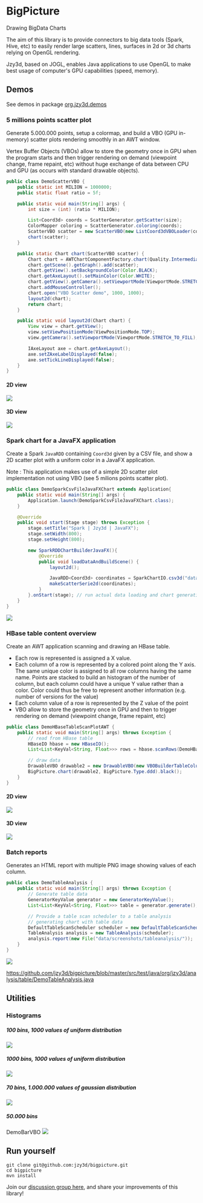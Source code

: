# BigPicture
Drawing BigData Charts

The aim of this library is to provide connectors to big data tools (Spark, Hive, etc) to easily render large scatters, lines, surfaces in 2d or 3d charts relying on OpenGL rendering.

Jzy3d, based on JOGL, enables Java applications to use OpenGL to make best usage of computer's GPU capabilities (speed, memory).

## Demos

See demos in package <a href="https://github.com/jzy3d/jzy3d-bigviz/blob/master/src/test/java/org/jzy3d/demos/">org.jzy3d.demos</a>



### 5 millions points scatter plot

Generate 5.000.000 points, setup a colormap, and build a VBO (GPU in-memory) scatter plots rendering smoothly in an AWT window.

Vertex Buffer Objects (VBOs) allow to store the geometry once in GPU when the program starts and then trigger rendering on demand (viewpoint change, frame repaint, etc) without huge exchange of data between CPU and GPU (as occurs with standard drawable objects).


```java
public class DemoScatterVBO {
    public static int MILION = 1000000;
    public static float ratio = 5f;

    public static void main(String[] args) {
        int size = (int) (ratio * MILION);

        List<Coord3d> coords = ScatterGenerator.getScatter(size);
        ColorMapper coloring = ScatterGenerator.coloring(coords);
        ScatterVBO scatter = new ScatterVBO(new ListCoord3dVBOLoader(coords, coloring));
        chart(scatter);
    }

    public static Chart chart(ScatterVBO scatter) {
        Chart chart = AWTChartComponentFactory.chart(Quality.Intermediate, "awt");
        chart.getScene().getGraph().add(scatter);
        chart.getView().setBackgroundColor(Color.BLACK);
        chart.getAxeLayout().setMainColor(Color.WHITE);
        chart.getView().getCamera().setViewportMode(ViewportMode.STRETCH_TO_FILL);
        chart.addMouseController();
        chart.open("VBO Scatter demo", 1000, 1000);
        layout2d(chart);
        return chart;
    }

    public static void layout2d(Chart chart) {
        View view = chart.getView();
        view.setViewPositionMode(ViewPositionMode.TOP);
        view.getCamera().setViewportMode(ViewportMode.STRETCH_TO_FILL);

        IAxeLayout axe = chart.getAxeLayout();
        axe.setZAxeLabelDisplayed(false);
        axe.setTickLineDisplayed(false);
    }
}
```



#### 2D view
<img src="doc/images/scatter-5G-2d.png"/>

#### 3D view
<img src="doc/images/scatter-5G-3d.png"/>

### Spark chart for a JavaFX application

Create a Spark ```JavaRDD``` containing ```Coord3d``` given by a CSV file, and show a 2D scatter plot with a uniform color in a JavaFX application.

Note : This application makes use of a simple 2D scatter plot implementation not using VBO (see 5 milions points scatter plot).


```java
public class DemoSparkCsvFileJavaFXChart extends Application{
    public static void main(String[] args) {
        Application.launch(DemoSparkCsvFileJavaFXChart.class);
    }

    @Override
    public void start(Stage stage) throws Exception {
        stage.setTitle("Spark | Jzy3d | JavaFX");
        stage.setWidth(800);
        stage.setHeight(800);

        new SparkRDDChartBuilderJavaFX(){
            @Override
            public void loadDataAndBuildScene() {
                layout2d();

                JavaRDD<Coord3d> coordinates = SparkChartIO.csv3d("data/random/random-4000.csv");
                makeScatterSerie2d(coordinates);
            }
        }.onStart(stage); // run actual data loading and chart generation
    }
}
```

<img src="doc/images/scatter-5k-2d.png"/>



### HBase table content overview

Create an AWT application scanning and drawing an HBase table.

* Each row is represented is assigned a X value.
* Each column of a row is represented by a colored point along the Y axis. The same unique color is assigned to all row columns having the same name. Points are stacked to build an histogram of the number of column, but each column could have a unique Y value rather than a color. Color could thus be free to represent another information (e.g. number of versions for the value)
* Each column value of a row is represented by the Z value of the point
* VBO allow to store the geometry once in GPU and then to trigger rendering on demand (viewpoint change, frame repaint, etc)


```java
public class DemoHBaseTableScanPlotAWT {
    public static void main(String[] args) throws Exception {
        // read from HBase table
        HBaseIO hbase = new HBaseIO();
        List<List<KeyVal<String, Float>>> rows = hbase.scanRows(DemoHBaseTableGenerate.TABLE);

        // draw data
        DrawableVBO drawable2 = new DrawableVBO(new VBOBuilderTableColumnsScatter3d(rows));
        BigPicture.chart(drawable2, BigPicture.Type.ddd).black();
    }
}
```



#### 2D view

<img src="doc/images/hbase-row-col-val-2d.png"/>

#### 3D view
<img src="doc/images/hbase-row-col-val-3d.png"/>



### Batch reports

Generates an HTML report with multiple PNG image showing values of each column.

```java
public class DemoTableAnalysis {
    public static void main(String[] args) throws Exception {
        // Generate table data
        GeneratorKeyValue generator = new GeneratorKeyValue();
        List<List<KeyVal<String, Float>>> table = generator.generate();

        // Provide a table scan scheduler to a table analysis
        // generating chart with table data
        DefaultTableScanScheduler scheduler = new DefaultTableScanScheduler(table);
        TableAnalysis analysis = new TableAnalysis(scheduler);
        analysis.report(new File("data/screenshots/tableanalysis/"));
    }
}
```

<img src="doc/images/table-batch-report.png"/>


https://github.com/jzy3d/bigpicture/blob/master/src/test/java/org/jzy3d/analysis/table/DemoTableAnalysis.java


## Utilities


### Histograms

##### 100 bins, 1000 values of uniform distribution
<img src="doc/images/histogram-100bins.png"/>

##### 1000 bins, 1000 values of uniform distribution
<img src="doc/images/histogram-1000bins.png"/>


##### 70 bins, 1.000.000 values of gaussian distribution
<img src="doc/images/histogram-1M.png"/>

##### 50.000 bins
DemoBarVBO
<img src="doc/images/histogram-50k-bins.png"/>


## Run yourself

```
git clone git@github.com:jzy3d/bigpicture.git
cd bigpicture
mvn install
```

Join our <a href="https://groups.google.com/forum/#!forum/jzy3d">discussion group here</a>, and share your improvements of this library!
